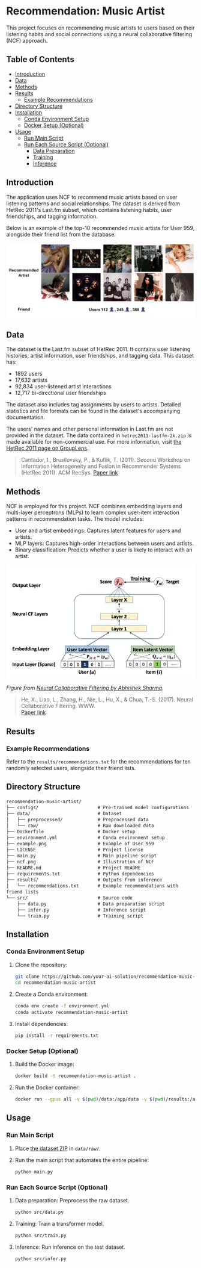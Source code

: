 # Recommendation: Music Artist

This project focuses on recommending music artists to users based on their listening habits and social connections using a neural collaborative filtering (NCF) approach.

## Table of Contents
- [Introduction](#introduction)
- [Data](#data)
- [Methods](#methods)
- [Results](#results)
  - [Example Recommendations](#example-recommendations)
- [Directory Structure](#directory-structure)
- [Installation](#installation)
  - [Conda Environment Setup](#conda-environment-setup)
  - [Docker Setup (Optional)](#docker-setup-optional)
- [Usage](#usage)
  - [Run Main Script](#run-main-script)
  - [Run Each Source Script (Optional)](#run-each-source-script-optional)
    - [Data Preparation](#data-preparation)
    - [Training](#training)
    - [Inference](#inference)

## Introduction

The application uses NCF to recommend music artists based on user listening patterns and social relationships. The dataset is derived from HetRec 2011's Last.fm subset, which contains listening habits, user friendships, and tagging information.

Below is an example of the top-10 recommended music artists for User 959, alongside their friend list from the database:

![Example of User 959](example.png)

## Data

The dataset is the Last.fm subset of HetRec 2011. It contains user listening histories, artist information, user friendships, and tagging data. This dataset has:
- 1892 users
- 17,632 artists
- 92,834 user-listened artist interactions
- 12,717 bi-directional user friendships

The dataset also includes tag assignments by users to artists. Detailed statistics and file formats can be found in the dataset's accompanying documentation.

The users' names and other personal information in Last.fm are not provided in the dataset. The data contained in `hetrec2011-lastfm-2k.zip` is made available for non-commercial use. For more information, visit [the HetRec 2011 page on GroupLens](https://grouplens.org/datasets/hetrec-2011/).

> Cantador, I., Brusilovsky, P., & Kuflik, T. (2011). Second Workshop on Information Heterogeneity and Fusion in Recommender Systems (HetRec 2011). ACM RecSys. [Paper link](https://dl.acm.org/doi/10.1145/2043932.2044016)

## Methods

NCF is employed for this project. NCF combines embedding layers and multi-layer perceptrons (MLPs) to learn complex user-item interaction patterns in recommendation tasks. The model includes:
- User and artist embeddings: Captures latent features for users and artists.
- MLP layers: Captures high-order interactions between users and artists.
- Binary classification: Predicts whether a user is likely to interact with an artist.

![Illustration of NCF](ncf.png)

*Figure from [Neural Collaborative Filtering by Abhishek Sharma](https://towardsdatascience.com/neural-collaborative-filtering-96cef1009401).*

> He, X., Liao, L., Zhang, H., Nie, L., Hu, X., & Chua, T.-S. (2017). Neural Collaborative Filtering. WWW.  
  [Paper link](https://arxiv.org/abs/1708.05031)

## Results

### Example Recommendations

Refer to the `results/recommendations.txt` for the recommendations for ten randomly selected users, alongside their friend lists.

## Directory Structure

```
recommendation-music-artist/
├── configs/                      # Pre-trained model configurations
├── data/                         # Dataset
│   ├── preprocessed/             # Preprocessed data
│   └── raw/                      # Raw downloaded data
├── Dockerfile                    # Docker setup
├── environment.yml               # Conda environment setup
├── example.png                   # Example of User 959
├── LICENSE                       # Project license
├── main.py                       # Main pipeline script
├── ncf.png                       # Illustration of NCF
├── README.md                     # Project README
├── requirements.txt              # Python dependencies
├── results/                      # Outputs from inference
│   └── recommendations.txt       # Example recommendations with friend lists
└── src/                          # Source code
    ├── data.py                   # Data preparation script
    ├── infer.py                  # Inference script
    └── train.py                  # Training script
```

## Installation

### Conda Environment Setup

1. Clone the repository:
   ```bash
   git clone https://github.com/your-ai-solution/recommendation-music-artist.git
   cd recommendation-music-artist
   ```

2. Create a Conda environment:
   ```bash
   conda env create -f environment.yml
   conda activate recommendation-music-artist
   ```

3. Install dependencies:
   ```bash
   pip install -r requirements.txt
   ```

### Docker Setup (Optional)

1. Build the Docker image:
   ```bash
   docker build -t recommendation-music-artist .
   ```

2. Run the Docker container:
   ```bash
   docker run --gpus all -v $(pwd)/data:/app/data -v $(pwd)/results:/app/results recommendation-music-artist
   ```

##  Usage

### Run Main Script

1. Place [the dataset ZIP](https://files.grouplens.org/datasets/hetrec2011/hetrec2011-lastfm-2k.zip) in `data/raw/`. 

2. Run the main script that automates the entire pipeline:
   ```bash
   python main.py
   ```

### Run Each Source Script (Optional)

1. Data preparation: Preprocess the raw dataset.
   ```bash
   python src/data.py
   ```

2. Training: Train a transformer model.
   ```bash
   python src/train.py
   ```

3. Inference: Run inference on the test dataset.
   ```bash
   python src/infer.py
   ```